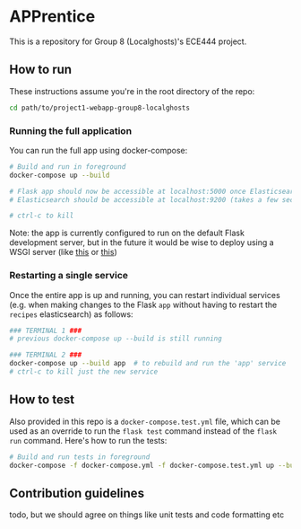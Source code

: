 # APPrentice

This is a repository for Group 8 (Localghosts)'s ECE444 project. 

## How to run

These instructions assume you're in the root directory of the repo:

```sh
cd path/to/project1-webapp-group8-localghosts
```

### Running the full application

You can run the full app using docker-compose:

```sh
# Build and run in foreground
docker-compose up --build

# Flask app should now be accessible at localhost:5000 once Elasticsearch is up
# Elasticsearch should be accessible at localhost:9200 (takes a few seconds to start up, please wait)

# ctrl-c to kill
```

Note: the app is currently configured to run on the default Flask development server, but in the future it would be wise to deploy using a WSGI server (like [this](https://github.com/tiangolo/uwsgi-nginx-flask-docker) or [this](https://github.com/tiangolo/meinheld-gunicorn-flask-docker))

### Restarting a single service

Once the entire app is up and running, you can restart individual services (e.g. when making changes to the Flask `app` without having to restart the `recipes` elasticsearch) as follows:

```sh
### TERMINAL 1 ###
# previous docker-compose up --build is still running

### TERMINAL 2 ###
docker-compose up --build app  # to rebuild and run the 'app' service
# ctrl-c to kill just the new service
```

## How to test

Also provided in this repo is a `docker-compose.test.yml` file, which can be used as an override to run the `flask test` command instead of the `flask run` command. Here's how to run the tests:

```sh
# Build and run tests in foreground
docker-compose -f docker-compose.yml -f docker-compose.test.yml up --build --abort-on-container-exit
```

## Contribution guidelines

todo, but we should agree on things like unit tests and code formatting etc